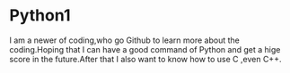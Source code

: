 # Python1
I am a newer of coding,who go Github to learn more about the coding.Hoping that I can have a good command of Python and get a hige score in the future.After that I also want to know how to use C ,even C++.
